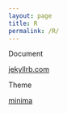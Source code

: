 ```yaml
---
layout: page
title: R
permalink: /R/
---
```

Document

[jekyllrb.com](https://jekyllrb.com/)

Theme

[minima](https://github.com/jekyll/minima)